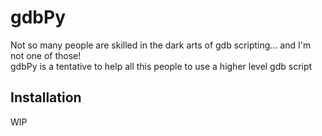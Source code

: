 # gdbPy
Not so many people are skilled in the dark arts of gdb scripting... and I'm not one of those!<br>
gdbPy is a tentative to help all this people to use a higher level gdb script

## Installation
WIP
